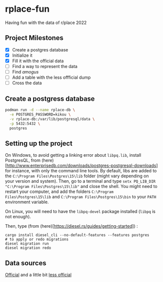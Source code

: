 # rplace-fun
Having fun with the data of r/place 2022

## Project Milestones

- [x] Create a postgres database
- [x] Initialize it
- [x] Fill it with the official data
- [ ] Find a way to represent the data
- [ ] Find *amogus*
- [ ] Add a table with the less offficial dump
- [ ] Cross the data

## Create a postgress database

```bash
podman run -d --name rplace-db \
  -e POSTGRES_PASSWORD=kikou \
  -v rplace-db:/var/lib/postgresql/data \
  -p 5432:5432 \
  postgres

```
## Setting up the project

On Windows, to avoid getting a linking error about `libpq.lib`, install PostgresQL, from (here)[http://www.enterprisedb.com/downloads/postgres-postgresql-downloads] for instance, with only the command line tools. By default, libs are added to the `C:\Program Files\Postgres\15\lib` folder (might vary depending on your version and system).
Then, go to a terminal and type `setx PQ_LIB_DIR "C:\Program Files\Postgres\15\lib"` and close the shell. You might need to restart your computer, and add the folders `C:\Program Files\Postgres\15\lib` and `C:\Program Files\Postgres\15\bin` to your `PATH` environment variable.

On Linux, you will need to have the `libpq-devel` package installed (`libpq` is not enough).

Then, type (from (here)[https://diesel.rs/guides/getting-started]) :
```
cargo install diesel_cli --no-default-features --features postgres
# to apply or redo migrations
diesel migration run
diesel migration redo
```

## Data sources
[Official](https://www.reddit.com/r/place/comments/txvk2d/rplace_datasets_april_fools_2022/) and a little bit [less official](https://www.reddit.com/r/place/comments/txh660/dump_of_the_raw_unprocessed_data_i_collected/)